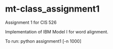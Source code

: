 mt-class_assignment1
====================

Assignment 1 for CIS 526

Implementation of IBM Model I for word alignment.

To run: python assignment1 [-n 1000]
